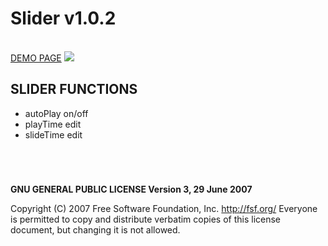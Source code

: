# Slider v1.0.2

<br />
<a href="https://zsoltkiraly.com/developments/slider/" target="_blank">DEMO PAGE</a>

<img src="http://zsoltkiraly.com/developments/_images/slider-001.jpg">

## SLIDER FUNCTIONS

- autoPlay on/off
- playTime edit
- slideTime edit


#
<br />

<b>GNU GENERAL PUBLIC LICENSE Version 3, 29 June 2007</b>

Copyright (C) 2007 Free Software Foundation, Inc. <http://fsf.org/>
Everyone is permitted to copy and distribute verbatim copies of this license document, but changing it is not allowed.
